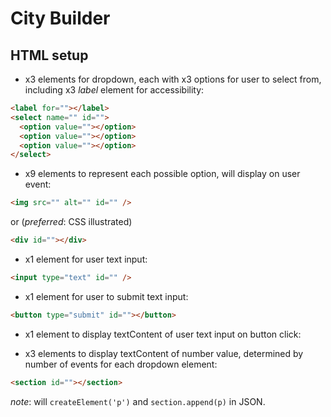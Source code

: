 # City Builder

## HTML setup

- x3 elements for dropdown, each with x3 options for user to select from, including x3 _label_ element for accessibility:

```html
<label for=""></label>
<select name="" id="">
  <option value=""></option>
  <option value=""></option>
  <option value=""></option>
</select>
```

- x9 elements to represent each possible option, will display on user event:

```html
<img src="" alt="" id="" />
```

or (*preferred*: CSS illustrated)

```html
<div id=""></div>
```

- x1 element for user text input:

```html
<input type="text" id="" />
```

- x1 element for user to submit text input:

```html
<button type="submit" id=""></button>
```

- x1 element to display textContent of user text input on button click:

- x3 elements to display textContent of number value, determined by number of events for each dropdown element:

```html
<section id=""></section>
```

_note_: will ```createElement('p')``` and ```section.append(p)```
in JSON.
